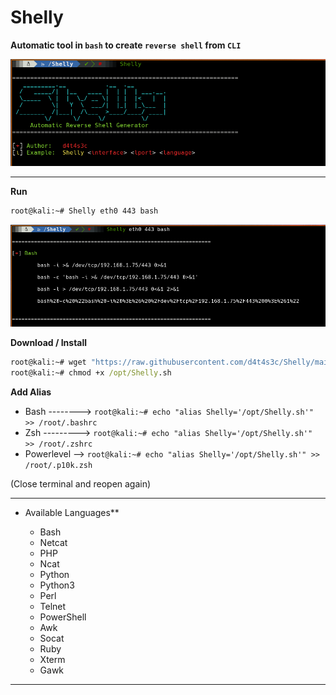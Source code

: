 # Shelly

**Automatic tool in `bash` to create `reverse shell` from `CLI`**

![](/001.png)

---

**Run**

```cmd
root@kali:~# Shelly eth0 443 bash
```

![](/002.png)

**Download / Install**

```cmd
root@kali:~# wget "https://raw.githubusercontent.com/d4t4s3c/Shelly/main/Shelly.sh" -O /opt/Shelly.sh
root@kali:~# chmod +x /opt/Shelly.sh
```

**Add Alias**

- Bash --------> `root@kali:~# echo "alias Shelly='/opt/Shelly.sh'" >> /root/.bashrc`
- Zsh ---------> `root@kali:~# echo "alias Shelly='/opt/Shelly.sh'" >> /root/.zshrc`
- Powerlevel --> `root@kali:~# echo "alias Shelly='/opt/Shelly.sh'" >> /root/.p10k.zsh`

(Close terminal and reopen again)

---

* Available Languages**

  * Bash
  * Netcat
  * PHP
  * Ncat
  * Python
  * Python3
  * Perl
  * Telnet
  * PowerShell
  * Awk
  * Socat
  * Ruby
  * Xterm
  * Gawk

---
